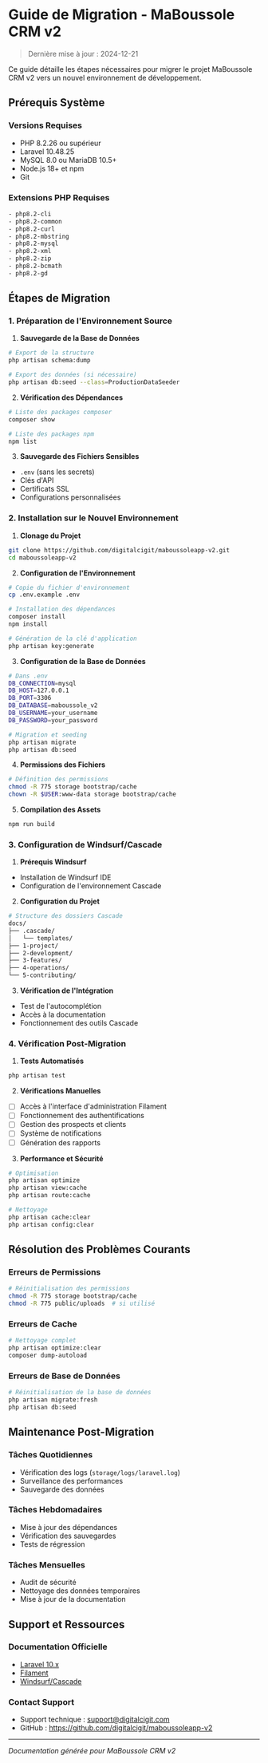 # Guide de Migration - MaBoussole CRM v2

> Dernière mise à jour : 2024-12-21

Ce guide détaille les étapes nécessaires pour migrer le projet MaBoussole CRM v2 vers un nouvel environnement de développement.

## Prérequis Système

### Versions Requises
- PHP 8.2.26 ou supérieur
- Laravel 10.48.25
- MySQL 8.0 ou MariaDB 10.5+
- Node.js 18+ et npm
- Git

### Extensions PHP Requises
```bash
- php8.2-cli
- php8.2-common
- php8.2-curl
- php8.2-mbstring
- php8.2-mysql
- php8.2-xml
- php8.2-zip
- php8.2-bcmath
- php8.2-gd
```

## Étapes de Migration

### 1. Préparation de l'Environnement Source

1. **Sauvegarde de la Base de Données**
```bash
# Export de la structure
php artisan schema:dump

# Export des données (si nécessaire)
php artisan db:seed --class=ProductionDataSeeder
```

2. **Vérification des Dépendances**
```bash
# Liste des packages composer
composer show

# Liste des packages npm
npm list
```

3. **Sauvegarde des Fichiers Sensibles**
- `.env` (sans les secrets)
- Clés d'API
- Certificats SSL
- Configurations personnalisées

### 2. Installation sur le Nouvel Environnement

1. **Clonage du Projet**
```bash
git clone https://github.com/digitalcigit/maboussoleapp-v2.git
cd maboussoleapp-v2
```

2. **Configuration de l'Environnement**
```bash
# Copie du fichier d'environnement
cp .env.example .env

# Installation des dépendances
composer install
npm install

# Génération de la clé d'application
php artisan key:generate
```

3. **Configuration de la Base de Données**
```bash
# Dans .env
DB_CONNECTION=mysql
DB_HOST=127.0.0.1
DB_PORT=3306
DB_DATABASE=maboussole_v2
DB_USERNAME=your_username
DB_PASSWORD=your_password

# Migration et seeding
php artisan migrate
php artisan db:seed
```

4. **Permissions des Fichiers**
```bash
# Définition des permissions
chmod -R 775 storage bootstrap/cache
chown -R $USER:www-data storage bootstrap/cache
```

5. **Compilation des Assets**
```bash
npm run build
```

### 3. Configuration de Windsurf/Cascade

1. **Prérequis Windsurf**
- Installation de Windsurf IDE
- Configuration de l'environnement Cascade

2. **Configuration du Projet**
```bash
# Structure des dossiers Cascade
docs/
├── .cascade/
│   └── templates/
├── 1-project/
├── 2-development/
├── 3-features/
├── 4-operations/
└── 5-contributing/
```

3. **Vérification de l'Intégration**
- Test de l'autocomplétion
- Accès à la documentation
- Fonctionnement des outils Cascade

### 4. Vérification Post-Migration

1. **Tests Automatisés**
```bash
php artisan test
```

2. **Vérifications Manuelles**
- [ ] Accès à l'interface d'administration Filament
- [ ] Fonctionnement des authentifications
- [ ] Gestion des prospects et clients
- [ ] Système de notifications
- [ ] Génération des rapports

3. **Performance et Sécurité**
```bash
# Optimisation
php artisan optimize
php artisan view:cache
php artisan route:cache

# Nettoyage
php artisan cache:clear
php artisan config:clear
```

## Résolution des Problèmes Courants

### Erreurs de Permissions
```bash
# Réinitialisation des permissions
chmod -R 775 storage bootstrap/cache
chmod -R 775 public/uploads  # si utilisé
```

### Erreurs de Cache
```bash
# Nettoyage complet
php artisan optimize:clear
composer dump-autoload
```

### Erreurs de Base de Données
```bash
# Réinitialisation de la base de données
php artisan migrate:fresh
php artisan db:seed
```

## Maintenance Post-Migration

### Tâches Quotidiennes
- Vérification des logs (`storage/logs/laravel.log`)
- Surveillance des performances
- Sauvegarde des données

### Tâches Hebdomadaires
- Mise à jour des dépendances
- Vérification des sauvegardes
- Tests de régression

### Tâches Mensuelles
- Audit de sécurité
- Nettoyage des données temporaires
- Mise à jour de la documentation

## Support et Ressources

### Documentation Officielle
- [Laravel 10.x](https://laravel.com/docs/10.x)
- [Filament](https://filamentphp.com/docs)
- [Windsurf/Cascade](https://windsurf.io)

### Contact Support
- Support technique : support@digitalcigit.com
- GitHub : https://github.com/digitalcigit/maboussoleapp-v2

---
*Documentation générée pour MaBoussole CRM v2*
